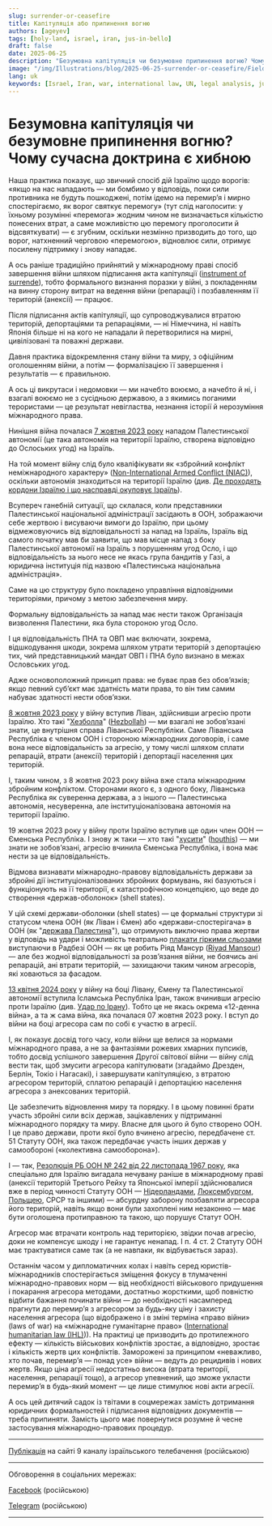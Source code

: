 ```yaml
---
slug: surrender-or-ceasefire
title: Капітуляція або припинення вогню
authors: [ageyev]
tags: [holy-land, israel, iran, jus-in-bello]
draft: false
date: 2025-06-25
description: "Безумовна капітуляція чи безумовне припинення вогню? Чому сучасна доктрина є хибною"
image: "/img/Illustrations/blog/2025-06-25-surrender-or-ceasefire/Field_Marshall_Keitel_signs_German_surrender_terms_in_Berlin_8_May_1945.jpg" 
lang: uk
keywords: [Israel, Iran, war, international law, UN, legal analysis, jus in bello]
---
```


# Безумовна капітуляція чи безумовне припинення вогню? Чому сучасна доктрина є хибною

Наша практика показує, що звичний спосіб дій Ізраїлю щодо ворогів: «якщо на нас нападають — ми бомбимо у відповідь, поки сили противника не будуть пошкоджені, потім ідемо на перемир’я і мирно спостерігаємо, як ворог святкує перемогу» (тут слід наголосити: у їхньому розумінні «перемога» жодним чином не визначається кількістю понесених втрат, а саме можливістю цю перемогу проголосити й відсвяткувати) — є згубним, оскільки незмінно призводить до того, що ворог, натхненний черговою «перемогою», відновлює сили, отримує посилену підтримку і знову нападає.

А ось раніше традиційно прийнятий у міжнародному праві спосіб завершення війни шляхом підписання акта капітуляції ([instrument of surrende](https://en.wikipedia.org/wiki/Instrument_of_Surrender)), тобто формального визнання поразки у війні, з покладенням на винну сторону витрат на ведення війни (репарації) і позбавленням її територій (анексії) — працює.
<!-- truncate --> 

Після підписання актів капітуляції, що супроводжувалися втратою територій, депортаціями та репараціями, — ні Німеччина, ні навіть Японія більше ні на кого не нападали й перетворилися на мирні, цивілізовані та поважні держави.

Давня практика відокремлення стану війни та миру, з офіційним оголошенням війни, а потім — формалізацією її завершення і результатів — є правильною.

А ось ці викрутаси і недомовки — ми начебто воюємо, а начебто й ні, і взагалі воюємо не з сусідньою державою, а з якимись поганими терористами — це результат невігластва, незнання історії й нерозуміння міжнародного права.

Нинішня війна почалася [7 жовтня 2023 року](https://en.wikipedia.org/wiki/October_7_attacks) нападом Палестинської автономії (це така автономія на території Ізраїлю, створена відповідно до Ослоських угод) на Ізраїль.

На той момент війну слід було кваліфікувати як «збройний конфлікт неміжнародного характеру» ([Non-International Armed Conflict (NIAC)](https://www.undrr.org/understanding-disaster-risk/terminology/hips/so0002)), оскільки автономія знаходиться на території Ізраїлю (див. [Де проходять кордони Ізраїлю і що насправді окуповує Ізраїль](https://international-law.info/uk/Holy-Land/borders_and_territory_of_israel/)).

Всупереч ганебній ситуації, що склалася, коли представники Палестинської національної адміністрації засідають в ООН, зображаючи себе жертвою і висуваючи вимоги до Ізраїлю, при цьому відмежовуючись від відповідальності за напад на Ізраїль, Ізраїль від самого початку мав би заявити, що мав місце напад з боку Палестинської автономії на Ізраїль з порушенням угод Осло, і що відповідальність за нього несе не якась група бандитів у Газі, а юридична інституція під назвою «Палестинська національна адміністрація».

Саме на цю структуру було покладено управління відповідними територіями, причому з метою забезпечення миру.

Формальну відповідальність за напад має нести також Організація визволення Палестини, яка була стороною угод Осло.

І ця відповідальність ПНА та ОВП має включати, зокрема, відшкодування шкоди, зокрема шляхом утрати територій з депортацією тих, чий представницький мандат ОВП і ПНА було визнано в межах Ословських угод.

Адже основоположний принцип права: не буває прав без обов’язків; якщо певний суб’єкт має здатність мати права, то він тим самим набуває здатності нести обов’язки.

[8 жовтня 2023 року](https://en.wikipedia.org/wiki/Israel%E2%80%93Hezbollah_conflict_%282023%E2%80%93present%29) у війну вступив Ліван, здійснивши агресію проти Ізраїлю. Хто такі "[Хезболла](https://uk.wikipedia.org/wiki/%D0%A5%D0%B5%D0%B7%D0%B1%D0%BE%D0%BB%D0%BB%D0%B0)" ([Hezbollah](https://en.wikipedia.org/wiki/Hezbollah)) — ми взагалі не зобов’язані знати, це внутрішня справа Ліванської Республіки. Саме Ліванська Республіка є членом ООН і стороною міжнародних договорів, і саме вона несе відповідальність за агресію, у тому числі шляхом сплати репарацій, втрати (анексії) територій і депортації населення цих територій.

І, таким чином, з 8 жовтня 2023 року війна вже стала міжнародним збройним конфліктом. Сторонами якого є, з одного боку, Ліванська Республіка як суверенна держава, а з іншого — Палестинська автономія, несуверенна, але інституціоналізована автономія на території Ізраїлю.

19 жовтня 2023 року у війну проти Ізраїлю вступив ще один член ООН — Єменська Республіка. І знову ж таки — хто такі "[хусити](https://uk.wikipedia.org/wiki/%D0%A5%D1%83%D1%81%D0%B8%D1%82%D0%B8)" ([houthis](https://en.wikipedia.org/wiki/Houthis)) — ми знати не зобов’язані, агресію вчинила Єменська Республіка, і вона має нести за це відповідальність.

Відмова визнавати міжнародно-правову відповідальність держави за збройні дії інституціоналізованих збройних формувань, які базуються і функціонують на її території, є катастрофічною концепцією, що веде до створення «держав-оболонок» (shell states).

У цій схемі держави-оболонки (shell states) — це формальні структури зі статусом члена ООН (як Ліван і Ємен) або «держави-спостерігача» в ООН (як "[держава Палестина](https://international-law.info/uk/Holy-Land/state_of_palestine/)"), що отримують виключно права жертви у відповідь на удари і можливість театрально [плакати гіркими сльозами](https://www.youtube.com/shorts/h8Uh9vIMqkU) виступаючи в Радбезі ООН — як це робить Ріяд Мансур ([Riyad Mansour](https://en.wikipedia.org/wiki/Riyad_Mansour)) — але без жодної відповідальності за розв’язання війни, не боячись ані репарацій, ані втрати територій, — захищаючи таким чином агресорів, які ховаються за фасадом.

[13 квітня 2024 року](https://en.wikipedia.org/wiki/April_2024_Iranian_strikes_on_Israel) у війну на боці Лівану, Ємену та Палестинської автономії вступила Ісламська Республіка Іран, також вчинивши агресію проти Ізраїлю (див. [Удар по Ірану](https://international-law.info/uk/blog/strike-on-iran)). Тобто це не якась окрема «12-денна війна», а та ж сама війна, яка почалася 07 жовтня 2023 року. І вступ до війни на боці агресора сам по собі є участю в агресії.

І, як показує досвід того часу, коли війни ще велися за нормами міжнародного права, а не за фантазіями рожевих хмарних пупсиків, тобто досвід успішного завершення Другої світової війни — війну слід вести так, щоб змусити агресора капітулювати (згадаймо Дрезден, Берлін, Токіо і Нагасакі), і завершувати капітуляцією, з втратою агресором територій, сплатою репарацій і депортацією населення агресора з анексованих територій.

Це забезпечить відновлення миру та порядку. І в цьому повинні брати участь збройні сили всіх держав, зацікавлених у підтриманні міжнародного порядку та миру. Власне для цього й було створено ООН. І це право держави, проти якої було вчинено агресію, передбачене ст. 51 Статуту ООН, яка також передбачає участь інших держав у самообороні («колективна самооборона»). 

І — так, [Резолюція РБ ООН № 242 від 22 листопада 1967 року](https://uk.wikipedia.org/wiki/%D0%A0%D0%B5%D0%B7%D0%BE%D0%BB%D1%8E%D1%86%D1%96%D1%8F_%D0%A0%D0%B0%D0%B4%D0%B8_%D0%91%D0%B5%D0%B7%D0%BF%D0%B5%D0%BA%D0%B8_%D0%9E%D0%9E%D0%9D_242), яка спеціально для Ізраїлю вигадала нечувану раніше в міжнародному праві (анексії територій Третього Рейху та Японської імперії здійснювалися вже в період чинності Статуту ООН — [Нідерландами](https://en.wikipedia.org/wiki/Dutch_annexation_of_German_territory_after_the_Second_World_War), [Люксембургом](https://en.wikipedia.org/wiki/Luxembourg_annexation_plans_after_the_Second_World_War), [Польщею](https://en.wikipedia.org/wiki/Recovered_Territories), СРСР та іншими) — абсурдну заборону позбавляти агресора його територій, навіть якщо вони були захоплені ним незаконно — має бути оголошена протиправною та такою, що порушує Статут ООН.

Агресор має втрачати контроль над територією, звідки почав агресію, доки не компенсує шкоду і не гарантує ненапад. І п. 4 ст. 2 Статуту ООН має трактуватися саме так (а не навпаки, як відбувається зараз).

Останнім часом у дипломатичних колах і навіть серед юристів-міжнародників спостерігається зміщення фокусу в тлумаченні міжнародно-правових норм — від необхідності військового придушення і покарання агресора методами, достатньо жорсткими, щоб повністю відбити бажання починати війни — до необхідності насамперед прагнути до перемир’я з агресором за будь-яку ціну і захисту населення агресора (що відображено і в зміні терміна «право війни» (laws of war) на «міжнародне гуманітарне право» ([International humanitarian law (IHL)](https://en.wikipedia.org/wiki/International_humanitarian_law))). На практиці це призводить до протилежного ефекту — кількість військових конфліктів зростає, а відповідно, зростає і кількість жертв цих конфліктів. Заморожені за принципом «неважливо, хто почав, перемир’я — понад усе» війни — ведуть до рецидивів і нових жертв. Якщо ціна агресії недостатньо висока (втрата території, населення, репарації тощо), а агресор упевнений, що зможе укласти перемир’я в будь-який момент — це лише стимулює нові акти агресії.

А ось цей дитячий садок із твітами в соцмережах замість дотримання юридичних формальностей і підписання відповідних документів — треба припиняти. Замість цього має повернутися розумне й чесне застосування міжнародно-правових процедур.

---

[Публікація](https://www.9tv.co.il/item/93693) на сайті 9 каналу ізраїльського телебачення (російською)

---

Обговорення в соціальних мережах:

[Facebook](https://www.facebook.com/viktor.ageyev/posts/pfbid0Lb3REtzBeHDk3SLQUCrYj9BQLSgDsAfUtLojw8o3fxr4MkeqRk568cRukgiYzWZFl) (російською)

[Telegram](https://t.me/israel_9/110469) (російською)

---

